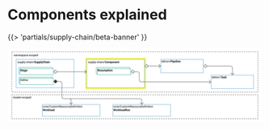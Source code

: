 # Components explained

{{> 'partials/supply-chain/beta-banner' }}

![core-concepts-component.jpg](./images/core-concepts-component.jpg)